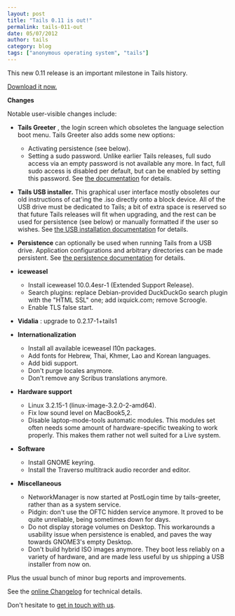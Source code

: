 ```yaml
---
layout: post
title: "Tails 0.11 is out!"
permalink: tails-011-out
date: 05/07/2012
author: tails
category: blog
tags: ["anonymous operating system", "tails"]
---
```


This new 0.11 release is an important milestone in Tails history.

[Download it now.](https://tails.boum.org/download/)

**Changes**

Notable user-visible changes include:

- **Tails Greeter** , the login screen which obsoletes the language selection boot menu. Tails Greeter also adds some new options:
  - Activating persistence (see below).
  - Setting a sudo password. Unlike earlier Tails releases, full sudo access via an empty password is not available any more. In fact, full sudo access is disabled per default, but can be enabled by setting this password. See [the documentation](https://tails.boum.org/doc/first_steps/startup_options/index.en.html#tails_greeter) for details.

- **Tails USB installer.** This graphical user interface mostly obsoletes our old instructions of cat'ing the .iso directly onto a block device. All of the USB drive must be dedicated to Tails; a bit of extra space is reserved so that future Tails releases will fit when upgrading, and the rest can be used for persistence (see below) or manually formatted if the user so wishes. See [the USB installation documentation](https://tails.boum.org/doc/first_steps/usb_installation/index.en.html) for details.
- **Persistence** can optionally be used when running Tails from a USB drive. Application configurations and arbitrary directories can be made persistent. See [the persistence documentation](https://tails.boum.org/doc/first_steps/persistence/index.en.html) for details.
- **iceweasel**
  - Install iceweasel 10.0.4esr-1 (Extended Support Release).
  - Search plugins: replace Debian-provided DuckDuckGo search plugin with the "HTML SSL" one; add ixquick.com; remove Scroogle.
  - Enable TLS false start.

- **Vidalia** : upgrade to 0.2.17-1+tails1
- **Internationalization**
  - Install all available iceweasel l10n packages.
  - Add fonts for Hebrew, Thai, Khmer, Lao and Korean languages.
  - Add bidi support.
  - Don't purge locales anymore.
  - Don't remove any Scribus translations anymore.

- **Hardware support**
  - Linux 3.2.15-1 (linux-image-3.2.0-2-amd64).
  - Fix low sound level on MacBook5,2.
  - Disable laptop-mode-tools automatic modules. This modules set often needs some amount of hardware-specific tweaking to work properly. This makes them rather not well suited for a Live system.

- **Software**
  - Install GNOME keyring.
  - Install the Traverso multitrack audio recorder and editor.

- **Miscellaneous**
  - NetworkManager is now started at PostLogin time by tails-greeter, rather than as a system service.
  - Pidgin: don't use the OFTC hidden service anymore. It proved to be quite unreliable, being sometimes down for days.
  - Do not display storage volumes on Desktop. This workarounds a usability issue when persistence is enabled, and paves the way towards GNOME3's empty Desktop.
  - Don't build hybrid ISO images anymore. They boot less reliably on a variety of hardware, and are made less useful by us shipping a USB installer from now on.

Plus the usual bunch of minor bug reports and improvements.

See the [online Changelog](http://git.immerda.ch/?p=amnesia.git;a=blob_plain;f=debian/changelog;hb=refs/tags/0.11) for technical details.

Don't hesitate to [get in touch with us](https://tails.boum.org/support/index.en.html).


